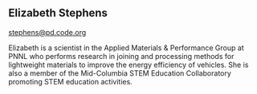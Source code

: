 ## Elizabeth Stephens
[stephens@pd.code.org](mailto:stephens@pd.code.org)

Elizabeth is a scientist in the Applied Materials & Performance Group at PNNL who performs research in joining and processing methods for lightweight materials to improve the energy efficiency of vehicles.  She is also a member of the Mid-Columbia STEM Education Collaboratory promoting STEM education activities.
